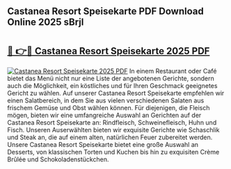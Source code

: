 ## Castanea Resort Speisekarte PDF Download Online 2025 sBrjl

# <h2><a href="http://gcd5jz.nevu.top/?p=Castanea+Resort+Speisekarte">🔗 👉🔴 Castanea Resort Speisekarte 2025 PDF</a></h2>

[![Castanea Resort Speisekarte 2025 PDF](https://i.imgur.com/dBaPXMq.png)](http://gcd5jz.nevu.top/?p=Castanea+Resort+Speisekarte)
In einem Restaurant oder Café bietet das Menü nicht nur eine Liste der angebotenen Gerichte, sondern auch die Möglichkeit, ein köstliches und für Ihren Geschmack geeignetes Gericht zu wählen. Auf unserer Castanea Resort Speisekarte empfehlen wir einen Salatbereich, in dem Sie aus vielen verschiedenen Salaten aus frischem Gemüse und Obst wählen können. Für diejenigen, die Fleisch mögen, bieten wir eine umfangreiche Auswahl an Gerichten auf der Castanea Resort Speisekarte an: Rindfleisch, Schweinefleisch, Huhn und Fisch. Unseren Auserwählten bieten wir exquisite Gerichte wie Schaschlik und Steak an, die auf einem alten, natürlichen Feuer zubereitet werden. Unsere Castanea Resort Speisekarte bietet eine große Auswahl an Desserts, von klassischen Torten und Kuchen bis hin zu exquisiten Crème Brûlée und Schokoladenstückchen.
